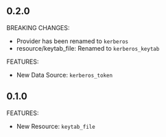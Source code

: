 ## 0.2.0

BREAKING CHANGES:

* Provider has been renamed to `kerberos`
* resource/keytab\_file: Renamed to `kerberos_keytab`

FEATURES:

* New Data Source: `kerberos_token`

## 0.1.0

FEATURES:

* New Resource: `keytab_file`

